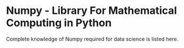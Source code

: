 # Numpy - Library For Mathematical Computing in Python 
Complete knowledge of Numpy required for data science is listed here.
